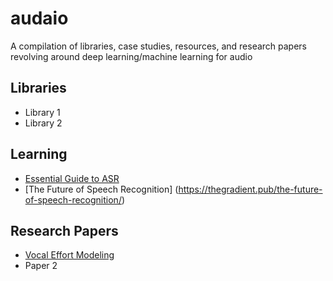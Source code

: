 # audaio
A compilation of libraries, case studies, resources, and research papers revolving around deep learning/machine learning for audio

## Libraries
- Library 1
- Library 2

## Learning
- [Essential Guide to ASR](https://developer.nvidia.com/blog/essential-guide-to-automatic-speech-recognition-technology/)
- [The Future of Speech Recognition] (https://thegradient.pub/the-future-of-speech-recognition/)

## Research Papers
- [Vocal Effort Modeling](https://machinelearning.apple.com/research/vocal-effort-modeling)
- Paper 2
